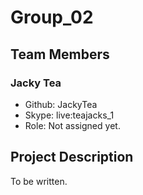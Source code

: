 # Group_02

## Team Members

### Jacky Tea
- Github: JackyTea
- Skype: live:teajacks_1
- Role: Not assigned yet.

## Project Description
To be written.